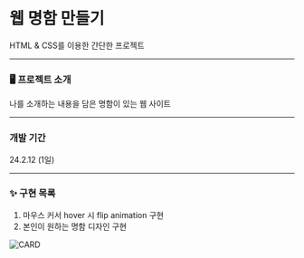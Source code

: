 # 웹 명함 만들기

HTML & CSS를 이용한 간단한 프로젝트

---

### 🖥️ 프로젝트 소개

나를 소개하는 내용을 담은 명함이 있는 웹 사이트

---

### 개발 기간

24.2.12 (1일)

---

### ✨ 구현 목록

1. 마우스 커서 hover 시 flip animation 구현
2. 본인이 원하는 명함 디자인 구현

![CARD](https://github.com/heesun729/HTML--CSS/assets/91944542/6fbdf0ff-5390-491e-a8c1-a4dea3199963)
